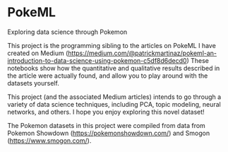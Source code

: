 # PokeML
Exploring data science through Pokemon

This project is the programming sibling to the articles on PokeML I have created on Medium (https://medium.com/@patrickmartinaz/pokeml-an-introduction-to-data-science-using-pokemon-c5df8d6decd0)
These notebooks show how the quantitative and qualitative results described in the article were actually found, and allow you to play around with the datasets yourself.

This project (and the associated Medium articles) intends to go through a variety of data science techniques, including PCA, topic modeling, neural networks, and others.
I hope you enjoy exploring this novel dataset!

The Pokemon datasets in this project were compiled from data from Pokemon Showdown (https://pokemonshowdown.com/) and Smogon (https://www.smogon.com/).
